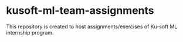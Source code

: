 # kusoft-ml-team-assignments
This repository is created to host assignments/exercises of Ku-soft ML internship program. 
